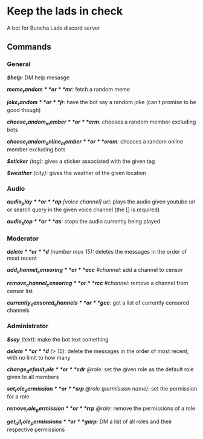 # Keep the lads in check
A bot for Buncha Lads discord server

## Commands
### General
_**$help**:_ DM help mesasge

_**$meme_random** or **$mr**:_ fetch a random meme

_**$joke_random** or **$jr**:_ have the bot say a random joke (can't promise to be good though)

_**$choose_random_member** or **$crm**:_ chooses a random member excluding bots

_**$choose_random_online_member** or **$crom**:_ chooses a random online member excluding bots

_**$sticker** (tag):_ gives a sticker associated with the given tag

_**$weather** (city):_ gives the weather of the given location

### Audio
_**$audio_play** or **$ap** [voice channel] url:_ plays the audio given youtube url or search query in the given voice channel (the [] is required)

_**$audio_stop** or **$as**:_ stops the audio currently being played

### Moderator
_**$delete** or **$d** (number max 15):_ deletes the messages in the order of most recent

_**$add_channel_censoring** or **$acc** #channel:_ add a channel to censor

_**$remove_channel_censoring** or **$rcc** #channel:_ remove a channel from censor list

_**$currently_censored_channels** or **$gcc**:_ get a list of currently censored channels

### Administrator
_**$say** (text):_ make the bot text something

_**$delete** or **$d** (> 15):_ delete the messages in the order of most recent, with no limit to how many

_**$change_default_role** or **$cdr** @role:_ set the given role as the default role given to all members

_**$set_role_permission** or **$srp** @role (permission name):_ set the permission for a role

_**$remove_role_permission** or **$rrp** @role:_ remove the permissions of a role

_**$get_all_role_permissions** or **$garp**:_ DM a list of all roles and their respective permissions
